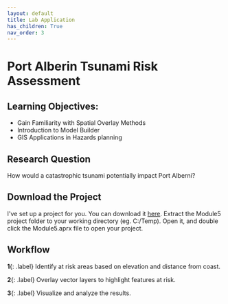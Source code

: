 ```yaml
---
layout: default
title: Lab Application
has_children: True
nav_order: 3
---
```


# Port Alberin Tsunami Risk Assessment

## Learning Objectives:

* Gain Familiarity with Spatial Overlay Methods
* Introduction to Model Builder
* GIS Applications in Hazards planning 


## Research Question

How would a catastrophic tsunami potentially impact Port Alberni?

## Download the Project

I've set up a project for you.  You can download it [here](https://github.com/June-Skeeter/Module5_GEOS270/blob/main/data/Module5.zip).  Extract the Module5 project folder to your working directory (eg. C:/Temp).  Open it, and double click the Module5.aprx file to open your project.
 
## Workflow



**1**{: .label} Identify at risk areas based on elevation and distance from coast.

**2**{: .label} Overlay vector layers to highlight features at risk.

**3**{: .label} Visualize and analyze the results.




